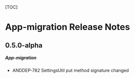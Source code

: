 [TOC]
# App-migration Release Notes
## 0.5.0-alpha
##### App-migration
* ANDDEP-782 SettingsUtil put method signature changed